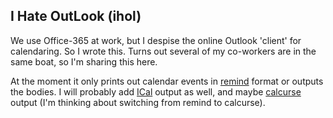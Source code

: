 I Hate OutLook (ihol)
---------------------

We use Office-365 at work, but I despise the online Outlook 'client' for
calendaring. So I wrote this. Turns out several of my co-workers are in the
same boat, so I'm sharing this here.

At the moment it only prints out calendar events in
[remind](http://www.roaringpenguin.com/products/remind/) format or outputs the
bodies. I will probably add [ICal](https://pypi.python.org/pypi/icalendar)
output as well, and maybe [calcurse](http://calcurse.org/) output (I'm thinking
about switching from remind to calcurse).


